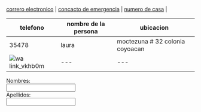 [correro electronico](./correoelectronico.md) | [concacto de emergencia](./contactodeemergencia.md) | [numero de casa](./numerodecasa.md) |

| telefono | nombre de la persona | ubicacion |
| --- | --- | --- |
| 35478 | laura | moctezuna # 32 colonia coyoacan | 
| ![wa link_vkhb0m](https://user-images.githubusercontent.com/99769712/158485802-b86ac36b-a420-46dc-aedf-9f63ae1808d3.png) | --- | --- |



<form>
<label forn=name">Nombres:</label><br>
<input type="text" id="name" name:"name" valve:"Tusnombres"><br>
<label for="lname">Apellidos:</label><br>
<input type="text" id=lname" name="lname" valve="Apellidos"><br>
</form

